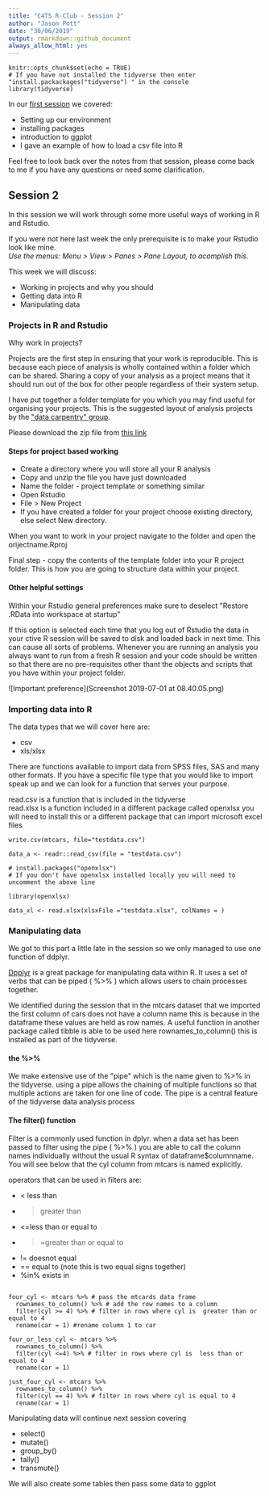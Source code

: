 ```yaml
---
title: "C4TS R-Club - Session 2"
author: "Jason Pott"
date: "30/06/2019"
output: rmarkdown::github_document
always_allow_html: yes
---
```


```{r setup, include=FALSE}
knitr::opts_chunk$set(echo = TRUE)
# If you have not installed the tidyverse then enter "install.packackages("tidyverse") " in the console
library(tidyverse)
```


In our [first session](https://github.com/jasonpott/r4ds/blob/master/01.%20Session%201%20/session_1.md) we covered:   
- Setting up our environment  
- installing packages  
- introduction to ggplot  
- I gave an example of how to load a csv file into R  


Feel free to look back over the notes from that session, please come back to me if you have any questions or need some clarification.


## Session 2
In this session we will work through some more useful ways of working in R and Rstudio. 

If you were not here last week the only prerequisite is to make your Rstudio look like mine.   
_Use the menus: Menu > View > Panes > Pane Layout, to acomplish this._

This week we will discuss:
- Working in projects and why you should
- Getting data into R
- Manipulating data


### Projects in R and Rstudio

Why work in projects?

Projects are the first step in ensuring that your work is reproducible. This is because each piece of analysis is wholly contained within a folder which can be shared. Sharing a copy of your analysis as a project means that it should run out of the box for other people regardless of their system setup. 

I have put together a folder template for you which you may find useful for organising your projects. This is the suggested layout of analysis projects by the ["data carpentry" group](https://journals.plos.org/ploscompbiol/article?id=10.1371/journal.pcbi.1005510).

Please download the zip file from [this link](https://github.com/jasonpott/r4ds/raw/master/02.%20Session%202/Project_template.zip)

#### Steps for project based working  
- Create a directory where you will store all your R analysis  
- Copy and unzip the file you have just downloaded  
- Name the folder - project template or something similar  
- Open Rstudio  
- File > New Project  
- If you have created a folder for your project choose existing directory, else select New directory.  

When you want to work in your project navigate to the folder and open the orijectname.Rproj

Final step - copy the contents of the template folder into your R project folder. This is how you are going to structure data within your project.

#### Other helpful settings

Within your Rstudio general preferences make sure to deselect "Restore .RData into workspace at startup" 

If this option is selected each time that you log out of Rstudio the data in your ctive R session will be saved to disk and loaded back in next time. This can cause all sorts of problems. Whenever you are running an analysis you always want to run from a fresh R session and your code should be written so that there are no pre-requisites other thant the objects and scripts that you have within your project folder.

![Important preference](Screenshot 2019-07-01 at 08.40.05.png)


### Importing data into R

The data types that we will cover here are:
- csv
- xls/xlsx

There are functions available to import data from SPSS files, SAS and many other formats. If you have a specific file type that you would like to import speak up and we can look for a function that serves your purpose.

read.csv is a function that is included in the tidyverse  
read.xlsx is a function included in a different package called openxlsx you will need to install this or a different package that can import microsoft excel files



```{r, include=TRUE, echo=FALSE}
write.csv(mtcars, file="testdata.csv")

data_a <- readr::read_csv(file = "testdata.csv") 

# install.packages("openxlsx") 
# If you don't have openxlsx installed locally you will need to uncomment the above line

library(openxlsx)

data_xl <- read.xlsx(xlsxFile ="testdata.xlsx", colNames = )

```



### Manipulating data

We got to this part a little late in the session so we only managed to use one function of ddplyr.

[Dpplyr](https://dplyr.tidyverse.org) is a great package for manipulating data within R. It uses a set of verbs that can be piped ( %>% ) which allows users to chain processes together.

We identified during the session that in the mtcars dataset that we imported the first column of cars does not have a column name this is because in the dataframe these values are held as row names. A useful function in another package called tibble is able to be used here rownames_to_column() this is installed as part of the tidyverse.

#### the %>% 

We make extensive use of the "pipe" which is the name given to %>% in the tidyverse. using a pipe allows the chaining of multiple functions so that multiple actions are taken for one line of code. The pipe is a central feature of the tidyverse data analysis process 

#### The filter() function

Filter is a commonly used function in dplyr. when a data set has been passed to filter using the pipe ( %>% ) you are able to call the column names individually without the usual R syntax of dataframe$columnname. You will see below that the cyl column from mtcars is named explicitly.

operators that can be used in filters are:  
- < less than  
- > greater than  
- <=less than or equal to  
- >=greater than or equal to  
- != doesnot equal  
- == equal to (note this is two equal signs together)  
- %in% exists in  




```{r, include=TRUE, echo=TRUE}

four_cyl <- mtcars %>% # pass the mtcards data frame
  rownames_to_column() %>% # add the row names to a column
  filter(cyl >= 4) %>% # filter in rows where cyl is  greater than or equal to 4
  rename(car = 1) #rename column 1 to car

four_or_less_cyl <- mtcars %>%
  rownames_to_column() %>%
  filter(cyl <=4) %>% # filter in rows where cyl is  less than or equal to 4
  rename(car = 1)

just_four_cyl <- mtcars %>%
  rownames_to_column() %>%
  filter(cyl == 4) %>% # filter in rows where cyl is equal to 4
  rename(car = 1)

```

Manipulating data will continue next session covering

- select()  
- mutate()  
- group_by()  
- tally()  
- transmute()  

We will also create some tables then pass some data to ggplot